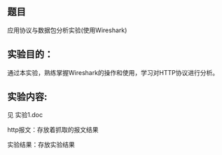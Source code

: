 ## 题目
应用协议与数据包分析实验(使用Wireshark)

## 实验目的：

   通过本实验，熟练掌握Wireshark的操作和使用，学习对HTTP协议进行分析。

## 实验内容:

见   实验1.doc

http报文：存放着抓取的报文结果

实验结果：存放实验结果

